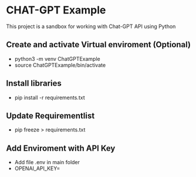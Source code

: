 # CHAT-GPT Example
This project is a sandbox for working with Chat-GPT API using Python 

## Create and activate Virtual enviroment (Optional)
* python3 -m venv ChatGPTExample
* source ChatGPTExample/bin/activate

## Install libraries
* pip install -r requirements.txt

## Update Requirementlist
* pip freeze > requirements.txt

## Add Enviroment with API Key
* Add file .env in main folder
* OPENAI_API_KEY=<API-KEY>